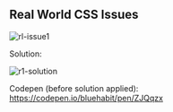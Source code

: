 ## Real World CSS Issues

![rl-issue1](http://imgur.com/Gu4aaow.png)

Solution:

![r1-solution](http://imgur.com/7LvnXWE.png)

Codepen (before solution applied): https://codepen.io/bluehabit/pen/ZJQqzx

